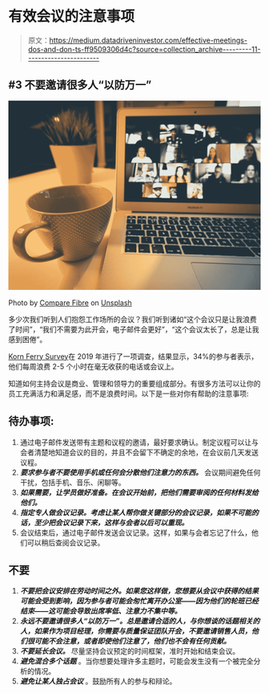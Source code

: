 # 有效会议的注意事项

> 原文：<https://medium.datadriveninvestor.com/effective-meetings-dos-and-don-ts-ff9509306d4c?source=collection_archive---------11----------------------->

## #3 不要邀请很多人“以防万一”

![](img/337cf1ab03a31557c88438ae11acc90a.png)

Photo by [Compare Fibre](https://unsplash.com/@comparefibre?utm_source=medium&utm_medium=referral) on [Unsplash](https://unsplash.com?utm_source=medium&utm_medium=referral)

多少次我们听到人们抱怨工作场所的会议？我们听到诸如“这个会议只是让我浪费了时间”，“我们不需要为此开会，电子邮件会更好”，“这个会议太长了，总是让我感到困倦”。

[Korn Ferry Survey](https://www.kornferry.com/about-us//press/working-or-wasting-time)在 2019 年进行了一项调查，结果显示，34%的参与者表示，他们每周浪费 2-5 个小时在毫无收获的电话或会议上。

知道如何主持会议是商业、管理和领导力的重要组成部分。有很多方法可以让你的员工充满活力和满足感，而不是浪费时间。以下是一些对你有帮助的注意事项:

## 待办事项:

1.  通过电子邮件发送带有主题和议程的邀请，最好要求确认。制定议程可以让与会者清楚地知道会议的目的，并且不会留下不确定的余地，在会议前几天发送议程。
2.  ***要求参与者不要使用手机或任何会分散他们注意力的东西。*** 会议期间避免任何干扰，包括手机、音乐、闲聊等。
3.  ***如果需要，让学员做好准备。在会议开始前，把他们需要审阅的任何材料发给他们。***
4.  ***指定专人做会议记录。考虑让某人帮你做关键部分的会议记录，如果不可能的话，至少把会议记录下来，这样与会者以后可以重现。***
5.  会议结束后，通过电子邮件发送会议记录。这样，如果与会者忘记了什么，他们可以稍后查阅会议记录。

## 不要

1.  ***不要把会议安排在劳动时间之外。如果您这样做，您想要从会议中获得的结果可能会受到影响，因为参与者可能会匆忙离开办公室——因为他们的轮班已经结束——这可能会导致出席率低、注意力不集中等。***
2.  ***永远不要邀请很多人“以防万一”。总是邀请合适的人，与你想谈的话题相关的人，如果作为项目经理，你需要与质量保证团队开会，不要邀请销售人员，他们很可能不会注意，或者即使他们注意了，他们也不会有任何贡献。***
3.  ***不要延长会议。*** 尽量坚持会议预定的时间框架，准时开始和结束会议。
4.  ***避免混合多个话题*** 。当你想要处理许多主题时，可能会发生没有一个被完全分析的情况。
5.  ***避免让某人独占会议*** 。鼓励所有人的参与和辩论。